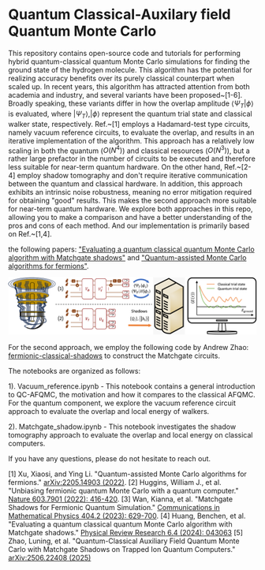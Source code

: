 # Quantum Classical-Auxilary field Quantum Monte Carlo

This repository contains open-source code and tutorials for performing hybrid quantum-classical quantum Monte Carlo simulations for finding the ground state of the hydrogen molecule. This algorithm has the potential for realizing accuracy benefits over its purely classical counterpart when scaled up. In recent years, this algorithm has attracted attention from both academia and industry, and several variants have been proposed~[1-6]. Broadly speaking, these variants differ in how the overlap amplitude $\langle\Psi_T|\phi\rangle$ is evaluated, where $|\Psi_T\rangle, |\phi\rangle$ represent the quantum trial state and classical walker state, respectively. Ref.~[1] employs a Hadamard-test type circuits, namely vacuum reference circuits, to evaluate the overlap, and results in an iterative implementation of the algorithm. This approach has a relatively low scaling in both the quantum ($O(N^4)$) and classical resources ($O(N^3)$), but a rather large prefactor in the number of circuits to be executed and therefore less suitable for near-term quantum hardware. On the other hand, Ref.~[2-4] employ shadow tomography and don't require iterative communication between the quantum and classical hardware. In addition, this approach exhibits an intrinsic noise robustness, meaning no error mitigation required for obtaining "good" results. This makes the second approach more suitable for near-term quantum hardware. We explore both approaches in this repo, allowing you to make a comparison and have a better understanding of the pros and cons of each method. And our implementation is primarily based on Ref.~[1,4].


the following papers: ["Evaluating a quantum classical quantum Monte Carlo algorithm with Matchgate shadows"](https://journals.aps.org/prresearch/abstract/10.1103/PhysRevResearch.6.043063) and ["Quantum-assisted Monte Carlo algorithms for fermions"](https://quantum-journal.org/papers/q-2023-08-03-1072/).

![workflow](images/workflow.png)

For the second approach, we employ the following code by Andrew Zhao: [fermionic-classical-shadows](https://github.com/zhao-andrew/symmetry-adjusted-classical-shadows) to construct the Matchgate circuits.

The notebooks are organized as follows:

1). Vacuum_reference.ipynb - This notebook contains a general introduction to QC-AFQMC, the motivation and how it compares to the classical AFQMC. For the quantum component, we explore the vacuum reference circuit approach to evaluate the overlap and local energy of walkers.

2). Matchgate_shadow.ipynb - This notebook investigates the shadow tomography approach to evaluate the overlap and local energy on classical computers.

If you have any questions, please do not hesitate to reach out.

[1] Xu, Xiaosi, and Ying Li. "Quantum-assisted Monte Carlo algorithms for fermions." [arXiv:2205.14903 (2022)](https://arxiv.org/abs/2205.14903).
[2] Huggins, William J., et al. "Unbiasing fermionic quantum Monte Carlo with a quantum computer." [Nature 603.7901 (2022): 416-420](https://www.nature.com/articles/s41586-021-04351-z).
[3] Wan, Kianna, et al. "Matchgate Shadows for Fermionic Quantum Simulation." [Communications in Mathematical Physics 404.2 (2023): 629-700](https://link.springer.com/article/10.1007/s00220-023-04844-0).
[4] Huang, Benchen, et al. "Evaluating a quantum classical quantum Monte Carlo algorithm with Matchgate shadows." [Physical Review Research 6.4 (2024): 043063](https://journals.aps.org/prresearch/abstract/10.1103/PhysRevResearch.6.043063)
[5] Zhao, Luning, et al. "Quantum-Classical Auxiliary Field Quantum Monte Carlo with Matchgate Shadows on Trapped Ion Quantum Computers." [arXiv:2506.22408 (2025)](https://arxiv.org/abs/2506.22408)